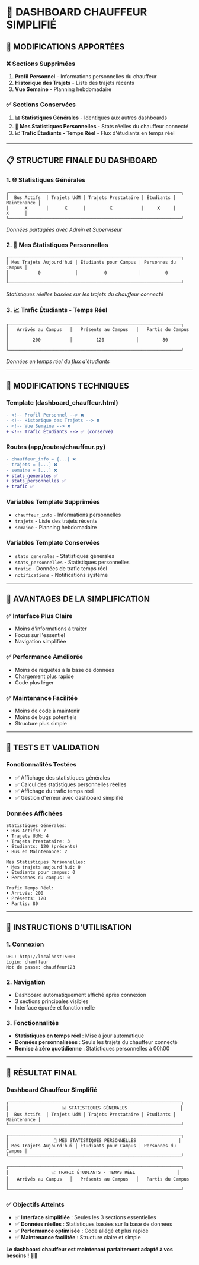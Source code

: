 # 🚌 DASHBOARD CHAUFFEUR SIMPLIFIÉ

## 🎯 **MODIFICATIONS APPORTÉES**

### **❌ Sections Supprimées**
1. **Profil Personnel** - Informations personnelles du chauffeur
2. **Historique des Trajets** - Liste des trajets récents
3. **Vue Semaine** - Planning hebdomadaire

### **✅ Sections Conservées**
1. **📊 Statistiques Générales** - Identiques aux autres dashboards
2. **👤 Mes Statistiques Personnelles** - Stats réelles du chauffeur connecté
3. **📈 Trafic Étudiants - Temps Réel** - Flux d'étudiants en temps réel

---

## 📋 **STRUCTURE FINALE DU DASHBOARD**

### **1. 🌐 Statistiques Générales**
```
┌─────────────────────────────────────────────────────────────────┐
│  Bus Actifs  │ Trajets UdM │ Trajets Prestataire │ Étudiants │ Maintenance │
│      X       │      X      │         X           │     X     │      X      │
└─────────────────────────────────────────────────────────────────┘
```
*Données partagées avec Admin et Superviseur*

### **2. 👤 Mes Statistiques Personnelles**
```
┌─────────────────────────────────────────────────────────────────┐
│ Mes Trajets Aujourd'hui │ Étudiants pour Campus │ Personnes du Campus │
│           0             │          0            │         0           │
└─────────────────────────────────────────────────────────────────┘
```
*Statistiques réelles basées sur les trajets du chauffeur connecté*

### **3. 📈 Trafic Étudiants - Temps Réel**
```
┌─────────────────────────────────────────────────────────────────┐
│   Arrivés au Campus   │   Présents au Campus   │   Partis du Campus   │
│         200           │         120            │         80           │
└─────────────────────────────────────────────────────────────────┘
```
*Données en temps réel du flux d'étudiants*

---

## 🔧 **MODIFICATIONS TECHNIQUES**

### **Template (dashboard_chauffeur.html)**
```diff
- <!-- Profil Personnel --> ❌
- <!-- Historique des Trajets --> ❌
- <!-- Vue Semaine --> ❌
+ <!-- Trafic Étudiants --> ✅ (conservé)
```

### **Routes (app/routes/chauffeur.py)**
```diff
- chauffeur_info = {...} ❌
- trajets = [...] ❌
- semaine = [...] ❌
+ stats_generales ✅
+ stats_personnelles ✅
+ trafic ✅
```

### **Variables Template Supprimées**
- `chauffeur_info` - Informations personnelles
- `trajets` - Liste des trajets récents
- `semaine` - Planning hebdomadaire

### **Variables Template Conservées**
- `stats_generales` - Statistiques générales
- `stats_personnelles` - Statistiques personnelles
- `trafic` - Données de trafic temps réel
- `notifications` - Notifications système

---

## 🎯 **AVANTAGES DE LA SIMPLIFICATION**

### **✅ Interface Plus Claire**
- Moins d'informations à traiter
- Focus sur l'essentiel
- Navigation simplifiée

### **✅ Performance Améliorée**
- Moins de requêtes à la base de données
- Chargement plus rapide
- Code plus léger

### **✅ Maintenance Facilitée**
- Moins de code à maintenir
- Moins de bugs potentiels
- Structure plus simple

---

## 🧪 **TESTS ET VALIDATION**

### **Fonctionnalités Testées**
- ✅ Affichage des statistiques générales
- ✅ Calcul des statistiques personnelles réelles
- ✅ Affichage du trafic temps réel
- ✅ Gestion d'erreur avec dashboard simplifié

### **Données Affichées**
```
Statistiques Générales:
• Bus Actifs: 7
• Trajets UdM: 4
• Trajets Prestataire: 3
• Étudiants: 120 (présents)
• Bus en Maintenance: 2

Mes Statistiques Personnelles:
• Mes trajets aujourd'hui: 0
• Étudiants pour campus: 0
• Personnes du campus: 0

Trafic Temps Réel:
• Arrivés: 200
• Présents: 120
• Partis: 80
```

---

## 🚀 **INSTRUCTIONS D'UTILISATION**

### **1. Connexion**
```
URL: http://localhost:5000
Login: chauffeur
Mot de passe: chauffeur123
```

### **2. Navigation**
- Dashboard automatiquement affiché après connexion
- 3 sections principales visibles
- Interface épurée et fonctionnelle

### **3. Fonctionnalités**
- **Statistiques en temps réel** : Mise à jour automatique
- **Données personnalisées** : Seuls les trajets du chauffeur connecté
- **Remise à zéro quotidienne** : Statistiques personnelles à 00h00

---

## 🎉 **RÉSULTAT FINAL**

### **Dashboard Chauffeur Simplifié**
```
┌─────────────────────────────────────────────────────────────────┐
│                    📊 STATISTIQUES GÉNÉRALES                    │
│  Bus Actifs  │ Trajets UdM │ Trajets Prestataire │ Étudiants │ Maintenance │
└─────────────────────────────────────────────────────────────────┘

┌─────────────────────────────────────────────────────────────────┐
│                 👤 MES STATISTIQUES PERSONNELLES                │
│ Mes Trajets Aujourd'hui │ Étudiants pour Campus │ Personnes du Campus │
└─────────────────────────────────────────────────────────────────┘

┌─────────────────────────────────────────────────────────────────┐
│                📈 TRAFIC ÉTUDIANTS - TEMPS RÉEL                │
│   Arrivés au Campus   │   Présents au Campus   │   Partis du Campus   │
└─────────────────────────────────────────────────────────────────┘
```

### **✅ Objectifs Atteints**
- ✅ **Interface simplifiée** : Seules les 3 sections essentielles
- ✅ **Données réelles** : Statistiques basées sur la base de données
- ✅ **Performance optimisée** : Code allégé et plus rapide
- ✅ **Maintenance facilitée** : Structure claire et simple

**Le dashboard chauffeur est maintenant parfaitement adapté à vos besoins !** 🚌✨

